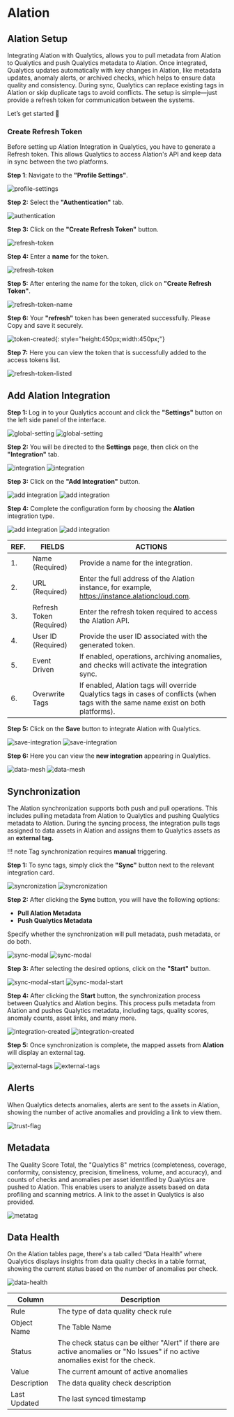# Alation

## Alation Setup

Integrating Alation with Qualytics, allows you to pull metadata from Alation to Qualytics and push Qualytics metadata to Alation. Once integrated, Qualytics updates automatically with key changes in Alation, like metadata updates, anomaly alerts, or archived checks, which helps to ensure data quality and consistency. During sync, Qualytics can replace existing tags in Alation or skip duplicate tags to avoid conflicts. The setup is simple—just provide a refresh token for communication between the systems.

Let’s get started 🚀

### Create Refresh Token

Before setting up Alation Integration in Qualytics, you have to generate a Refresh token. This allows Qualytics to access Alation's API and keep data in sync between the two platforms.

**Step 1**: Navigate to the **"Profile Settings"**.

![profile-settings](../../assets/integrations/alation/alation-profile-settings-1.png)

**Step 2:** Select the **"Authentication"** tab.

![authentication](../../assets/integrations/alation/alation-authentication-tab-2.png)

**Step 3:** Click on the **"Create Refresh Token"** button.

![refresh-token](../../assets/integrations/alation/alation-refresh-token-3.png)

**Step 4:** Enter a **name** for the token.

![refresh-token](../../assets/integrations/alation/qualytics-alation-refresh-token-4.png)

**Step 5:** After entering the name for the token, click on **"Create Refresh Token"**.

![refresh-token-name](../../assets/integrations/alation/alation-refresh-token-name-5.png)

**Step 6:** Your **"refresh"** token has been generated successfully. Please Copy and save it securely.

![token-created](../../assets/integrations/alation/alation-token-created-6.png){: style="height:450px;width:450px;"}

**Step 7:** Here you can view the token that is successfully added to the access tokens list.

![refresh-token-listed](../../assets/integrations/alation/alation-refresh-token-listed-7.png)

## Add Alation Integration

**Step 1:**  Log in to your Qualytics account and click the **"Settings"** button on the left side panel of the interface.

![global-setting](../../assets/integrations/alation/global-setting-light-8.png#only-light)
![global-setting](../../assets/integrations/alation/global-setting-dark-8.png#only-dark)

**Step 2:** You will be directed to the **Settings** page, then click on the **"Integration"** tab.

![integration](../../assets/integrations/alation/qualytics-alation-integration-light-9.png#only-light)
![integration](../../assets/integrations/alation/qualytics-alation-integration-dark-9.png#only-dark)

**Step 3:** Click on the **"Add Integration"** button.

![add integration](../../assets/integrations/alation/add-integration-light-10.png#only-light)
![add integration](../../assets/integrations/alation/add-integration-dark-10.png#only-dark)

**Step 4:** Complete the configuration form by choosing the **Alation** integration type.

![add integration](../../assets/integrations/alation/qualytics-add-integration-light-11.png#only-light)
![add integration](../../assets/integrations/alation/qualytics-add-integration-dark-11.png#only-dark)

|REF.|FIELDS |ACTIONS|
| ---| ----- | ----- |
| 1️. |Name (Required)| Provide a name for the integration. |
| 2. | URL (Required) | Enter the full address of the Alation instance, for example,  https://instance.alationcloud.com. |
| 3. | Refresh Token (Required) | Enter the refresh token required to access the Alation API. |
| 4. | User ID (Required) | Provide the user ID associated with the generated token. |
| 5. | Event Driven | If enabled, operations, archiving anomalies, and checks will activate the integration sync. |
| 6. | Overwrite Tags | If enabled, Alation tags will override Qualytics tags in cases of conflicts (when tags with the same name exist on both platforms). |

**Step 5:** Click on the **Save** button to integrate Alation with Qualytics. 

![save-integration](../../assets/integrations/alation/qualytics-add-integration-save-light-13.png#only-light)
![save-integration](../../assets/integrations/alation/qualytics-add-integration-save-dark-12.png#only-dark)

**Step 6:** Here you can view the **new integration** appearing in Qualytics.

![data-mesh](../../assets/integrations/alation/alation-data-mesh-light-13.png#only-light)
![data-mesh](../../assets/integrations/alation/alation-data-mesh-dark-13.png#only-dark)
                 
## Synchronization

The Alation synchronization supports both push and pull operations. This includes pulling metadata from Alation to Qualytics and pushing Qualytics metadata to Alation. During the syncing process, the integration pulls tags assigned to data assets in Alation and assigns them to Qualytics assets as an **external tag.**

!!! note 
    Tag synchronization requires **manual** triggering.


**Step 1:** To sync tags, simply click the **"Sync"** button next to the relevant integration card.

![syncronization](../../assets/integrations/alation/alation-syncronization-light-14.png#only-light)
![syncronization](../../assets/integrations/alation/alation-syncronization-dark-14.png#only-dark)

**Step 2:** After clicking the **Sync** button, you will have the following options:

- **Pull Alation Metadata**  
- **Push Qualytics Metadata**

Specify whether the synchronization will pull metadata, push metadata, or do both.

![sync-modal](../../assets/integrations/alation/alation-sync-modal-light-15.png#only-light)
![sync-modal](../../assets/integrations/alation/alation-sync-modal-dark-15.png#only-dark)

**Step 3:** After selecting the desired options, click on the **"Start"** button.

![sync-modal-start](../../assets/integrations/alation/alation-sync-modal-start-light.png#only-light)
![sync-modal-start](../../assets/integrations/alation/alation-sync-modal-start-dark.png#only-dark)

**Step 4:** After clicking the **Start** button, the synchronization process between Qualytics and Alation begins. This process pulls metadata from Alation and pushes Qualytics metadata, including tags, quality scores, anomaly counts, asset links, and many more.

![integration-created](../../assets/integrations/alation/qualytics-alation-integration-created-light-17.png#only-light)
![integration-created](../../assets/integrations/alation/qualytics-alation-integration-created-dark-17.png#only-dark)

**Step 5:** Once synchronization is complete, the mapped assets from **Alation** will display an external tag.

![external-tags](../../assets/integrations/alation/qualytics-external-tags-light-18.png#only-light)
![external-tags](../../assets/integrations/alation/qualytics-external-tags-dark-18.png#only-dark)

## Alerts

When Qualytics detects anomalies, alerts are sent to the assets in Alation, showing the number of active anomalies and providing a link to view them.

![trust-flag](../../assets/integrations/alation/alation-trust-flag-20.png#only-light)

## Metadata

The Quality Score Total, the "Qualytics 8" metrics (completeness, coverage, conformity, consistency, precision, timeliness, volume, and accuracy), and counts of checks and anomalies per asset identified by Qualytics are pushed to Alation. This enables users to analyze assets based on data profiling and scanning metrics. A link to the asset in Qualytics is also provided.

![metatag](../../assets/integrations/alation/alation-metatag-21.png)

## Data Health

On the Alation tables page, there's a tab called “Data Health” where Qualytics displays insights from data quality checks in a table format, showing the current status based on the number of anomalies per check.

![data-health](../../assets/integrations/alation/alation-data-health-22.png)

| Column| Description |
| ----- | ----- |
| Rule  | The type of data quality check rule |
| Object Name |  The Table Name |
| Status | The check status can be either "Alert" if there are active anomalies or "No Issues" if no active anomalies exist for the check.   |
| Value | The current amount of active anomalies |
| Description | The data quality check description |
| Last Updated | The last synced timestamp |

